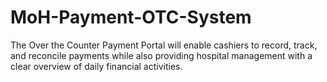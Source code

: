 # MoH-Payment-OTC-System
The Over the Counter Payment Portal will enable cashiers to record, track, and reconcile payments while also providing hospital management with a clear overview of daily financial activities. 
